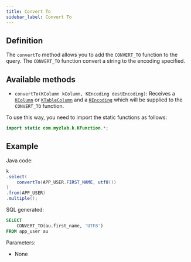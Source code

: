 ```yaml
---
title: Convert To
sidebar_label: Convert To
---
```


## Definition

The `convertTo` method allows you to add the `CONVERT_TO` function to the query. The `CONVERT_TO` function convert a string to the encoding specified.

## Available methods

- `convertTo(KColumn kColumn, KEncoding destEncoding)`: Receives a [`KColumn`](/docs/misc/select-list-values#2-kcolumn) or [`KTableColumn`](/docs/misc/select-list-values#1-ktablecolumn) and a [`KEncoding`](/docs/misc/kencoding) which will be supplied to the `CONVERT_TO` function.

To use this way, you need to import the static functions as follows:

```java
import static com.myzlab.k.KFunction.*;
```

## Example

Java code:

```java
k
.select(
    convertTo(APP_USER.FIRST_NAME, utf8())
)
.from(APP_USER)
.multiple();
```

SQL generated:

```sql
SELECT
    CONVERT_TO(au.first_name, 'UTF8')
FROM app_user au
```

Parameters:

- None